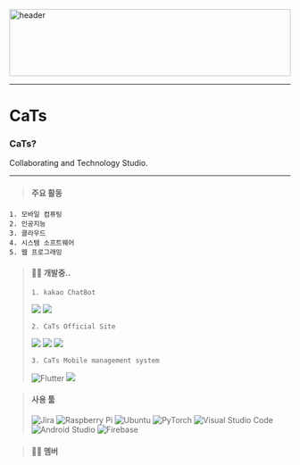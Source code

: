 <div style="width: 100%; height: 120px;">
  <img src="https://capsule-render.vercel.app/api?type=waving&color=gradient&height=120&animation=fadeout&section=footer&text=🚀&fontAlign=80" alt="header" style="width: 100%; height: 120px;">
</div>

---
# CaTs

### CaTs?
Collaborating and Technology Studio.

--- 

> #### 주요 활동

    1. 모바일 컴퓨팅
    2. 인공지능
    3. 클라우드
    4. 시스템 소프트웨어
    5. 웹 프로그래밍

> #### 👩‍💻 개발중..
>     1. kakao ChatBot
>       
> <img src="https://img.shields.io/badge/Flask-000000?style=for-the-badge&logo=Flask&logoColor=white"> <img src="https://img.shields.io/badge/Python-3776AB?style=for-the-badge&logo=Python&logoColor=white">
>
>     2. CaTs Official Site
> <img src="https://img.shields.io/badge/React-61DAFB?style=for-the-badge&logo=React&logoColor=white"> <img src="https://img.shields.io/badge/HTML5-E34F26?style=for-the-badge&logo=HTML5&logoColor=white"> <img src="https://img.shields.io/badge/CSS3-1572B6?style=for-the-badge&logo=CSS3&logoColor=white">
>
>     3. CaTs Mobile management system
> ![Flutter](https://img.shields.io/badge/Flutter-%2302569B.svg?style=for-the-badge&logo=Flutter&logoColor=white) <img src="https://img.shields.io/badge/Firebase-FFCA28?style=for-the-badge&logo=Firebase&logoColor=white">


> #### 사용 툴
> ![Jira](https://img.shields.io/badge/jira-%230A0FFF.svg?style=for-the-badge&logo=jira&logoColor=white) ![Raspberry Pi](https://img.shields.io/badge/-RaspberryPi-C51A4A?style=for-the-badge&logo=Raspberry-Pi) ![Ubuntu](https://img.shields.io/badge/Ubuntu-E95420?style=for-the-badge&logo=ubuntu&logoColor=white) ![PyTorch](https://img.shields.io/badge/PyTorch-%23EE4C2C.svg?style=for-the-badge&logo=PyTorch&logoColor=white) ![Visual Studio Code](https://img.shields.io/badge/Visual%20Studio%20Code-0078d7.svg?style=for-the-badge&logo=visual-studio-code&logoColor=white) ![Android Studio](https://img.shields.io/badge/Android%20Studio-3DDC84.svg?style=for-the-badge&logo=android-studio&logoColor=white) ![Firebase](https://img.shields.io/badge/firebase-%23039BE5.svg?style=for-the-badge&logo=firebase)

> #### 🙋‍♀️ 멤버


<!--

**Here are some ideas to get you started:**

🙋‍♀️ A short introduction - what is your organization all about?
🌈 Contribution guidelines - how can the community get involved?
 Useful resources - where can the community find your docs? Is there anything else the community should know?
🍿 Fun facts - what does your team eat for breakfast?
🧙 Remember, you can do mighty things with the power of [Markdown](https://docs.github.com/github/writing-on-github/getting-started-with-writing-and-formatting-on-github/basic-writing-and-formatting-syntax)
-->
